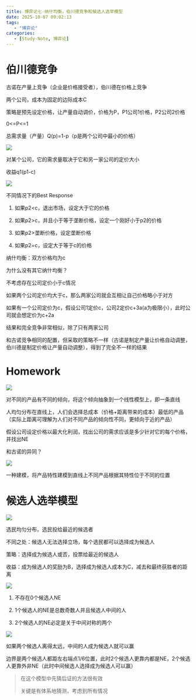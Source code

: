 ```yaml
---
title: 博弈论七-纳什均衡，伯川德竞争和候选人选举模型
date: 2025-10-07 09:02:13
tags: 
   - "博弈论"
categories:
   - [Study-Note, 博弈论]
---
```


# 伯川德竞争

古诺在产量上竞争（企业是价格接受者），伯川德在价格上竞争

两个公司，成本为固定的边际成本C

策略是预先设定价格，让产量自动调价，价格为P，P1公司1价格，P2公司2价格

0<=P<=1

总需求量（产量）Q(p)=1-p（p是两个公司中最小的价格）

![](images/image-5.png)

对某个公司，它的需求量取决于它和另一家公司的定价大小

收益q1(p1-c)



![](images/image-3.png)

不同情况下的Best Response

1. 如果p2\<c，退出市场，设定大于它的价格

2. 如果p2>c，并且小于等于垄断价格，设定一个刚好小于p2的价格

3. 如果p2>垄断价格，设定垄断价格

4. 如果p2=c，设定大于等于c的价格



纳什均衡：双方价格均为c

为什么没有其它纳什均衡？

不考虑存在公司定价小于c情况

如果两个公司定价均大于c，那么两家公司就会互相让自己价格略小于对方

如果有一个公司定价为c，假设公司1定价c，公司2定价c+3a(a为极限小），此时公司就会想定价为c+2a



结果和完全竞争非常相似，除了只有两家公司

和古诺竞争相同的配置，但采取的策略不一样（古诺是制定产量让价格自动调整，伯川德是制定价格让产量自动调整），得到了完全不一样的结果





# Homework

![](images/image-4.png)

对不同的产品有不同的倾向，将这个倾向抽象到一个线性模型上，即一条直线

人均匀分布在直线上，人们会选择总成本（价格+距离带来的成本）最低的产品（实际上距离可理解为人们对不同产品的倾向性不同，更倾向于近的产品）

假设公司设定价格以最大化利润，找出公司的需求应该是多少针对它的每个价格，并找出NE

和古诺的异同？



![](images/image-2.png)

一种建模，将产品特性建模到直线上不同产品根据其特性位于不同的位置



# 候选人选举模型

![](images/image-1.png)

选民均匀分布，选民投给最近的候选者

不同之处：候选人无法选择立场，每个选民都可以选择成为候选人

策略：选择成为候选人或否，投票给最近的候选人

收益：成为候选人的奖励为B，选择成为候选人成本为C，减去和最终获胜者的距离

![](images/image.png)

1. 不存在0个候选人NE

2. 1个候选人的NE是总数奇数人并且候选人中间的人

3. 2个候选人的NE必定是关于中间对称的两个

![](images/image-6.png)

如果两个候选人离得太远，中间的人成为候选人就可以赢

边界是两个候选人都距左右端点1/6位置，此时2个候选人更靠内都是NE，2个候选人更靠外非NE（此时中间候选人选择成为候选人可以赢）

> 在这个模型中先猜后证的方法很有效
>
> 关键是有体系地猜测，考虑到所有情况

